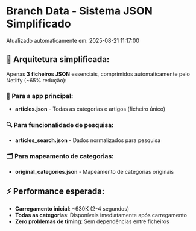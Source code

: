 # Branch Data - Sistema JSON Simplificado
Atualizado automaticamente em: 2025-08-21 11:17:00

## 🎯 Arquitetura simplificada:
Apenas **3 ficheiros JSON** essenciais, comprimidos automaticamente pelo Netlify (~65% redução):

### 📱 Para a app principal:
- **articles.json** - Todas as categorias e artigos (ficheiro único)

### 🔍 Para funcionalidade de pesquisa:
- **articles_search.json** - Dados normalizados para pesquisa

### 🗂️ Para mapeamento de categorias:
- **original_categories.json** - Mapeamento de categorias originais

## ⚡ Performance esperada:
- **Carregamento inicial**: ~630K (2-4 segundos)
- **Todas as categorias**: Disponíveis imediatamente após carregamento
- **Zero problemas de timing**: Sem dependências entre ficheiros
